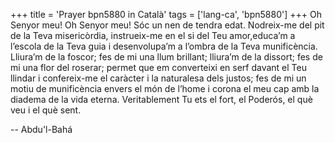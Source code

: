 +++
title = 'Prayer bpn5880 in Català'
tags = ['lang-ca', 'bpn5880']
+++
Oh Senyor meu! Oh Senyor meu! Sóc un nen de tendra edat. Nodreix-me del pit de la Teva misericòrdia, instrueix-me en el si del Teu amor,educa’m a l’escola de la Teva guia i desenvolupa’m a l’ombra de la Teva munificència. Lliura’m de la foscor; fes de mi una llum brillant; lliura’m de la dissort; fes de mi una flor del roserar; permet que em converteixi en serf davant el Teu llindar i confereix-me el caràcter i la naturalesa dels justos; fes de mi un motiu de munificència envers el món de l’home i corona el meu cap amb la diadema de la vida eterna. Veritablement Tu ets el fort, el Poderós, el què veu i el què sent.

-- Abdu'l-Bahá
